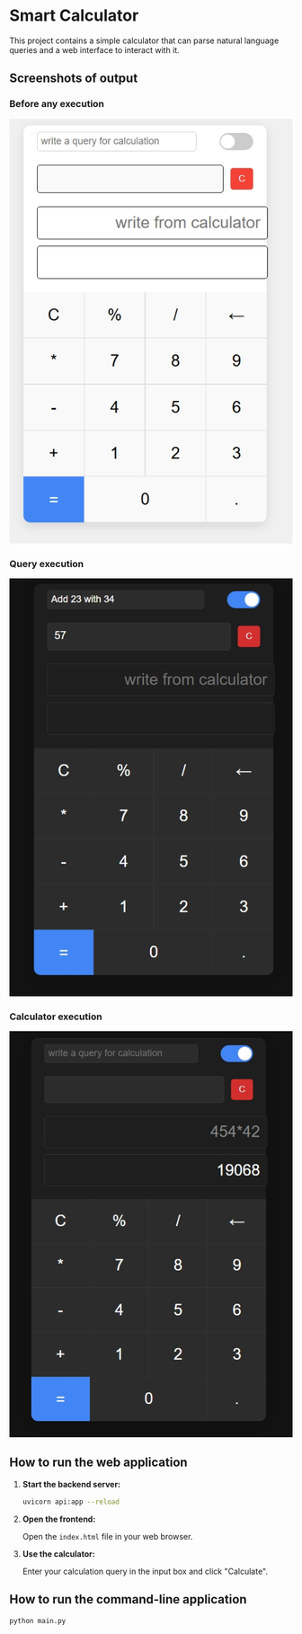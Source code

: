 # Smart Calculator

This project contains a simple calculator that can parse natural language queries and a web interface to interact with it.

## Screenshots of output

### Before any execution
![Before any execution](photos/first.jpeg)

### Query execution
![Query execution](photos/second.jpeg)

### Calculator execution
![Calculator execution](photos/third.jpeg)

## How to run the web application

1.  **Start the backend server:**

    ```bash
    uvicorn api:app --reload
    ```

2.  **Open the frontend:**

    Open the `index.html` file in your web browser.

3.  **Use the calculator:**

    Enter your calculation query in the input box and click "Calculate".

## How to run the command-line application

```bash
python main.py
```